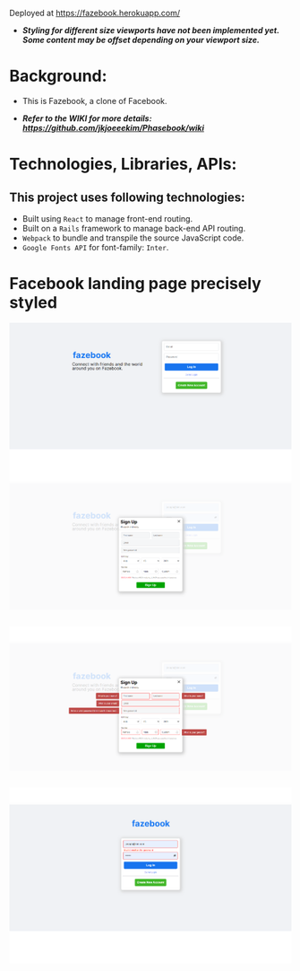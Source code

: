 Deployed at https://fazebook.herokuapp.com/

* ***Styling for different size viewports have not been implemented yet. Some content may be offset depending on your viewport size.***

# Background:
- This is Fazebook, a clone of Facebook.

* ***Refer to the WIKI for more details:***
***https://github.com/jkjoeeekim/Phasebook/wiki***

# Technologies, Libraries, APIs:
## This project uses following technologies:
  - Built using `React` to manage front-end routing.
  - Built on a `Rails` framework to manage back-end API routing.
  - `Webpack` to bundle and transpile the source JavaScript code.
  - `Google Fonts API` for font-family: `Inter`.

# Facebook landing page precisely styled
![Signin Page](./app/assets/images/a9.png)
![Signup Page](./app/assets/images/a10.png)
![Display Errors](./app/assets/images/a11.png)
![Display Errors](./app/assets/images/a12.png)